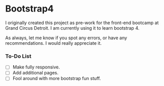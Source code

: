 # Bootstrap4

I originally created this project as pre-work for the front-end bootcamp at Grand Circus Detroit. I am currently using it to learn bootstrap 4.

As always, let me know if you spot any errors, or have any recommendations. I would really appreciate it.

### To-Do List
- [ ] Make fully responsive.
- [ ] Add additional pages.
- [ ] Fool around with more bootstrap fun stuff.
